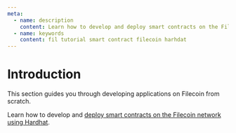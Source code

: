 ```yaml
---
meta:
  - name: description
    content: Learn how to develop and deploy smart contracts on the Filecoin network.
  - name: keywords
    content: fil tutorial smart contract filecoin harhdat
---
```


# Introduction

This section guides you through developing applications on Filecoin from scratch.

Learn how to develop and [deploy smart contracts on the Filecoin network using Hardhat](/tutorials/filecoin/deploy-using-hardhat).